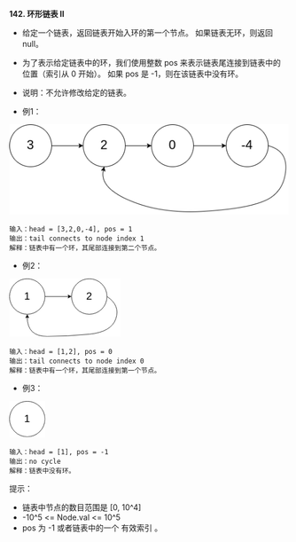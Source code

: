 **142. 环形链表 II**
- 给定一个链表，返回链表开始入环的第一个节点。 如果链表无环，则返回 null。
- 为了表示给定链表中的环，我们使用整数 pos 来表示链表尾连接到链表中的位置（索引从 0 开始）。 如果 pos 是 -1，则在该链表中没有环。
- 说明：不允许修改给定的链表。

- 例1：

![LinkedlistHasCycle1](../../../../../resources/linkedList/LinkedlistHasCycle1.png "LinkedlistHasCycle1")
```
输入：head = [3,2,0,-4], pos = 1
输出：tail connects to node index 1
解释：链表中有一个环，其尾部连接到第二个节点。
```
- 例2：

![LinkedlistHasCycle2](../../../../../resources/linkedList/LinkedlistHasCycle2.png "LinkedlistHasCycle2")
```
输入：head = [1,2], pos = 0
输出：tail connects to node index 0
解释：链表中有一个环，其尾部连接到第一个节点。
```
- 例3：

![LinkedlistHasCycle3](../../../../../resources/linkedList/LinkedlistHasCycle3.png "LinkedlistHasCycle3")
```
输入：head = [1], pos = -1
输出：no cycle
解释：链表中没有环。
```

提示：
- 链表中节点的数目范围是 [0, 10^4]
- -10^5 <= Node.val <= 10^5
- pos 为 -1 或者链表中的一个 有效索引 。
